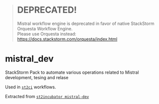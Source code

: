 > # DEPRECATED! #
> Mistral workflow engine is deprecated in favor of native StackStorm Orquesta Workflow Engine.  
> Please use Orquesta instead: https://docs.stackstorm.com/orquesta/index.html

# mistral_dev
StackStorm Pack to automate various operations related to Mistral development, tesing and relase

Used in [`st2ci`](https://github.com/StackStorm/st2ci) workflows.

Extracted from [`st2incubator mistral-dev`](https://github.com/StackStorm/st2incubator/tree/master/packs/mistral-dev)
